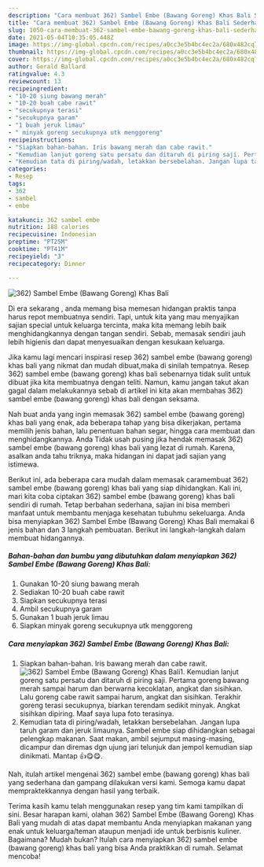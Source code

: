 ```yaml
---
description: "Cara membuat 362) Sambel Embe (Bawang Goreng) Khas Bali Sederhana dan Mudah Dibuat"
title: "Cara membuat 362) Sambel Embe (Bawang Goreng) Khas Bali Sederhana dan Mudah Dibuat"
slug: 1050-cara-membuat-362-sambel-embe-bawang-goreng-khas-bali-sederhana-dan-mudah-dibuat
date: 2021-05-04T10:35:05.448Z
image: https://img-global.cpcdn.com/recipes/a0cc3e5b4bc4ec2a/680x482cq70/362-sambel-embe-bawang-goreng-khas-bali-foto-resep-utama.jpg
thumbnail: https://img-global.cpcdn.com/recipes/a0cc3e5b4bc4ec2a/680x482cq70/362-sambel-embe-bawang-goreng-khas-bali-foto-resep-utama.jpg
cover: https://img-global.cpcdn.com/recipes/a0cc3e5b4bc4ec2a/680x482cq70/362-sambel-embe-bawang-goreng-khas-bali-foto-resep-utama.jpg
author: Gerald Ballard
ratingvalue: 4.3
reviewcount: 13
recipeingredient:
- "10-20 siung bawang merah"
- "10-20 buah cabe rawit"
- "secukupnya terasi"
- "secukupnya garam"
- "1 buah jeruk limau"
- " minyak goreng secukupnya utk menggoreng"
recipeinstructions:
- "Siapkan bahan-bahan. Iris bawang merah dan cabe rawit."
- "Kemudian lanjut goreng satu persatu dan ditaruh di piring saji. Pertama goreng bawang merah sampai harum dan berwarna kecoklatan, angkat dan sisihkan. Lalu goreng cabe rawit sampai harum, angkat dan sisihkan. Terakhir goreng terasi secukupnya, biarkan terendam sedikit minyak. Angkat sisihkan dipiring. Maaf saya lupa foto terasinya."
- "Kemudian tata di piring/wadah, letakkan bersebelahan. Jangan lupa taruh garam dan jeruk limaunya. Sambel embe siap dihidangkan sebagai pelengkap makanan. Saat makan, ambil sejumput masing-masing, dicampur dan diremas dgn ujung jari telunjuk dan jempol kemudian siap dinikmati. Mantap 👍😋😋."
categories:
- Resep
tags:
- 362
- sambel
- embe

katakunci: 362 sambel embe 
nutrition: 188 calories
recipecuisine: Indonesian
preptime: "PT25M"
cooktime: "PT41M"
recipeyield: "3"
recipecategory: Dinner

---
```



![362) Sambel Embe (Bawang Goreng) Khas Bali](https://img-global.cpcdn.com/recipes/a0cc3e5b4bc4ec2a/680x482cq70/362-sambel-embe-bawang-goreng-khas-bali-foto-resep-utama.jpg)

Di era  sekarang , anda memang bisa memesan hidangan praktis tanpa harus repot membuatnya sendiri. Tapi, untuk kita yang mau menyajikan sajian special untuk keluarga tercinta, maka kita memang lebih baik menghidangkannya dengan tangan sendiri. Sebab, memasak sendiri jauh lebih higienis dan dapat menyesuaikan dengan kesukaan keluarga.

Jika kamu lagi mencari inspirasi resep 362) sambel embe (bawang goreng) khas bali yang nikmat dan mudah dibuat,maka di sinilah tempatnya. Resep 362) sambel embe (bawang goreng) khas bali  sebenarnya tidak sulit untuk dibuat jika kita membuatnya dengan teliti. Namun, kamu jangan takut akan gagal dalam melakukannya 
sebab di artikel ini kita akan membahas 362) sambel embe (bawang goreng) khas bali dengan seksama.  



Nah buat anda yang ingin memasak 362) sambel embe (bawang goreng) khas bali yang enak, ada beberapa tahap yang bisa dikerjakan, pertama memilih jenis bahan, lalu penentuan bahan segar, hingga cara membuat dan menghidangkannya. Anda Tidak usah pusing jika hendak memasak 362) sambel embe (bawang goreng) khas bali yang lezat di rumah. Karena, asalkan anda  tahu triknya, maka hidangan ini dapat jadi sajian yang istimewa.

Berikut ini, ada beberapa cara mudah dalam memasak caramembuat 362) sambel embe (bawang goreng) khas bali yang siap dihidangkan. Kali ini, mari kita coba ciptakan 362) sambel embe (bawang goreng) khas bali sendiri di rumah. Tetap berbahan sederhana, sajian ini bisa memberi manfaat untuk membantu menjaga kesehatan tubuhmu sekeluarga. Anda bisa menyiapkan 362) Sambel Embe (Bawang Goreng) Khas Bali memakai 6 jenis bahan dan 3 langkah pembuatan. Berikut ini langkah-langkah dalam membuat hidangannya.

<!--inarticleads1-->

##### Bahan-bahan dan bumbu yang dibutuhkan dalam menyiapkan 362) Sambel Embe (Bawang Goreng) Khas Bali:

1. Gunakan 10-20 siung bawang merah
1. Sediakan 10-20 buah cabe rawit
1. Siapkan secukupnya terasi
1. Ambil secukupnya garam
1. Gunakan 1 buah jeruk limau
1. Siapkan  minyak goreng secukupnya utk menggoreng




<!--inarticleads2-->

##### Cara menyiapkan 362) Sambel Embe (Bawang Goreng) Khas Bali:

1. Siapkan bahan-bahan. Iris bawang merah dan cabe rawit.
<img src="https://img-global.cpcdn.com/steps/2a092be25ea348e4/160x128cq70/362-sambel-embe-bawang-goreng-khas-bali-langkah-memasak-1-foto.jpg" alt="362) Sambel Embe (Bawang Goreng) Khas Bali">1. Kemudian lanjut goreng satu persatu dan ditaruh di piring saji. Pertama goreng bawang merah sampai harum dan berwarna kecoklatan, angkat dan sisihkan. Lalu goreng cabe rawit sampai harum, angkat dan sisihkan. Terakhir goreng terasi secukupnya, biarkan terendam sedikit minyak. Angkat sisihkan dipiring. Maaf saya lupa foto terasinya.
1. Kemudian tata di piring/wadah, letakkan bersebelahan. Jangan lupa taruh garam dan jeruk limaunya. Sambel embe siap dihidangkan sebagai pelengkap makanan. Saat makan, ambil sejumput masing-masing, dicampur dan diremas dgn ujung jari telunjuk dan jempol kemudian siap dinikmati. Mantap 👍😋😋.




Nah, itulah artikel mengenai  362) sambel embe (bawang goreng) khas bali  yang sederhana dan gampang dilakukan versi kami. Semoga kamu dapat mempraktekkannya dengan hasil yang terbaik. 

Terima kasih kamu telah menggunakan resep yang tim kami tampilkan di sini. Besar harapan kami, olahan  362) Sambel Embe (Bawang Goreng) Khas Bali yang mudah di atas dapat membantu Anda menyiapkan makanan yang enak untuk keluarga/teman ataupun menjadi ide untuk berbisnis kuliner. Bagaimana? Mudah bukan? Itulah cara menyiapkan 362) sambel embe (bawang goreng) khas bali yang bisa Anda praktikkan di rumah. Selamat mencoba!

